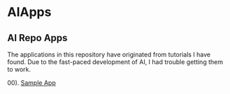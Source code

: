 

# AIApps

## AI Repo Apps   

The applications in this repository have originated from tutorials I have found.  Due to the 
fast-paced development of AI, I had trouble getting them to work.  

00). [Sample App](/appinfo/d00_name-of-app/d00-01_description.md.md)  

